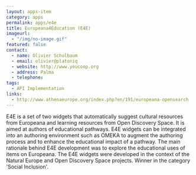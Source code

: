 ```yaml
---
layout: apps-item
category: apps
permalink: apps/e4e
title: Europeana4Education (E4E)
imageurl: 
  - "/img/no-image.gif"
featured: false
contact:
  - name: Olivier Schulbaum
  - email: olivier@platoniq
  - website: http://www.youcoop.org
  - address: Palma
  - telephone:
tags: 
  - API Implementation
links:
  - http://www.athenaeurope.org/index.php?en/191/europeana-opensearch
---
```


E4E is a set of two widgets that automatically suggest cultural resources from Europeana and learning resources from Open Discovery Space. It is aimed at authors of educational pathways. E4E widgets can be integrated into an authoring environment such as OMEKA to augment the authoring process and to enhance the educational impact of a pathway. The main rationale behind E4E development was to explore the educational uses of items on Europeana. The E4E widgets were developed in the context of the Natural Europe and Open Discovery Space projects. Winner in the category 'Social Inclusion'.
